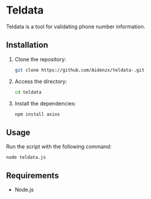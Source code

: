 # Teldata

Teldata is a tool for validating phone number information.

## Installation

1. Clone the repository:

   ```bash
   git clone https://github.com/Aidenzx/teldata-.git
   ```

2. Access the directory:
   ```bash
   cd teldata
   ```
   
3. Install the dependencies:
   ```bash
   npm install axios
   ```




## Usage

Run the script with the following command:

```
node teldata.js 
```

## Requirements

- Node.js
  
